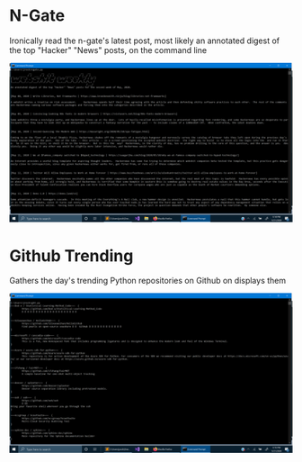 # N-Gate
Ironically read the n-gate's latest post, most likely an annotated digest of the top "Hacker" "News" posts, on the command line

![alt text](https://github.com/treatmesubj/HTTP_Media/blob/master/Screenshot%20(25).png)

# Github Trending
Gathers the day's trending Python repositories on Github on displays them

![alt text](https://github.com/treatmesubj/HTTP_Media/blob/master/Screenshot%20(30).png)
